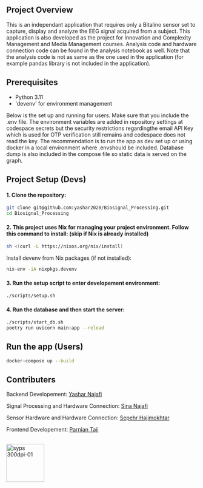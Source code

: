 ## Project Overview
This is an independant application that requires only a Bitalino sensor set to capture, display and analyze the EEG signal acquired from a subject. This application is also developed as the project for Innovation and Complexity Management and Media Management courses. Analysis code and hardware connection code can be found in the analysis notebook as well. Note that the analysis code is not as same as the one used in the application (for example pandas library is not included in the application).
## Prerequisites
- Python 3.11
- 'devenv' for environment management

Below is the set up and running for users. Make sure that you include the .env file. The environment variables are added in repository settings at codespace secrets but the security restrictions regardingthe email API Key which is used for OTP verification still remains and codespace does not read the key. The recommendation is to run the app as dev set up or using docker in a local environment where .envshould be included. Database dump is also included in the compose file so static data is served on the graph.
## Project Setup (Devs)

#### 1. Clone the repository:
   ```bash
   git clone git@github.com:yashar2028/Biosignal_Processing.git
   cd Biosignal_Processing
   ```
   
#### 2. This project uses Nix for managing your project environment. Follow this command to install: (skip if Nix is already installed)
   ```bash
   sh <(curl -L https://nixos.org/nix/install)
   ```
   Install devenv from Nix packages (if not installed):
   ```bash
   nix-env -iA nixpkgs.devenv
   ```

#### 3. Run the setup script to enter developement environment:
   ```bash
   ./scripts/setup.sh
   ```

#### 4. Run the database and then start the server:
   ```bash
   ./scripts/start_db.sh
   poetry run uvicorn main:app --reload
   ```
## Run the app (Users)
   ```bash
   docker-compose up --build
   ```
## Contributers
Backend Developement: [Yashar Najafi](https://github.com/yashar2028)

Signal Processing and Hardware Connection: [Sina Najafi](https://github.com/SinaNajafi1)

Sensor Hardware and Hardware Connection: [Sepehr Hajimokhtar](https://github.com/sepehrmokhtar)

Frontend Developement: [Parnian Taji](https://github.com/ParnianTaji)
##
<img src="https://github.com/user-attachments/assets/4d358e72-d39e-4db6-999c-21cf98acf878" alt="syps 300dpi-01" width="100">

